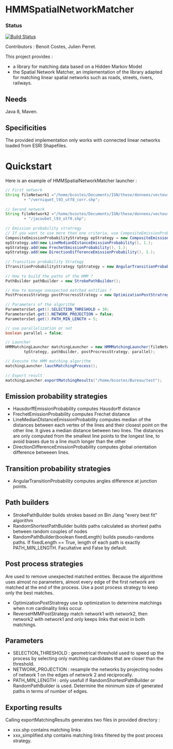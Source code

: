 # HMMSpatialNetworkMatcher

### Status
[![Build Status](https://travis-ci.org/GeoHistoricalData/HMMSpatialNetworkMatcher.png)](https://travis-ci.org/GeoHistoricalData/HMMSpatialNetworkMatcher)

Contributors : Benoit Costes, Julien Perret.

This project provides :
* a library for matching data based on a Hidden Markov Model
* the Spatial Network Matcher, an implementation of the library adapted for matching linear spatial networks such as roads, streets, rivers, railways.

## Needs
Java 8, Maven.

## Specificities

The provided implementation only works with connected linear networks loaded from ESRI Shapefiles.

# Quickstart


Here is an example of HMMSpatialNetworkMatcher launcher :

```Java
// First network
String fileNetwork1 ="/home/bcostes/Documents/IGN/these/donnees/vecteur/filaires/filaires_corriges"
        + "/verniquet_l93_utf8_corr.shp";
    
// Second network
String fileNetwork2 ="/home/bcostes/Documents/IGN/these/donnees/vecteur/filaires/filaires_corriges"
        + "/jacoubet_l93_utf8.shp";
    
// Emission probability stratregy
// If you want to use more than one criteria, use CompositeEmissionProbability to wrap them
CompositeEmissionProbabilityStrategy epStrategy = new CompositeEmissionProbabilityStrategy();
epStrategy.add(new LineMedianDIstanceEmissionProbability(), 1.);
epStrategy.add(new FrechetEmissionProbability(), 1.);
epStrategy.add(new DirectionDifferenceEmissionProbability(), 1.);
    
// Transition probability Strategy
ITransitionProbabilityStrategy tpStrategy = new AngularTransitionProbability();
    
// How to build the paths of the HMM ?
PathBuilder pathBuilder = new StrokePathBuilder();

// How to manage unexpected matched entities ?
PostProcessStrategy postProcressStrategy = new OptimizationPostStratregy();
    
// Parameters of the algorithm
ParametersSet.get().SELECTION_THRESHOLD = 30;
ParametersSet.get().NETWORK_PROJECTION = false;
ParametersSet.get().PATH_MIN_LENGTH = 5;

// use parallelization or not    
boolean parallel = false;

// Launcher
HMMMatchingLauncher matchingLauncher = new HMMMatchingLauncher(fileNetwork1, fileNetwork2, epStrategy,
        tpStrategy, pathBuilder, postProcressStrategy, parallel);

// Execute the HMM matching algorithm
matchingLauncher.lauchMatchingProcess();
    
// Export result
matchingLauncher.exportMatchingResults("/home/bcostes/Bureau/test");
```
## Emission probability strategies
* HausdorffEmissionProbability computes Hausdorff distance
* FrechetEmissionProbability computes Frechet distance
* LineMedianDIstanceEmissionProbability computes median of the distances between each vertex of the lines and their closest point on the other line. It gives a median distance between two lines. The distances are only computed from the smallest line points to the longest line, to avoid biases due to a line much longer than the other
* DirectionDifferenceEmissionProbability computes global orientation difference betweeen lines.

## Transition probability strategies

* AngularTransitionProbability computes angles difference at junction points.

## Path builders

* StrokePathBuilder builds strokes based on Bin Jiang "every best fit" algorithm
* RandomShortestPathBuilder builds paths calculated as shortest paths between random couples of nodes
* RandomPathBuilder(boolean fixedLength) builds pseudo-randoms paths. If fixedLength == True, length of each path is exactly PATH_MIN_LENGTH. Facultative and False by default.

## Post process strategies

Are used to remove unexpected matched entities. Because the algorithme uses almost no parameters, almost every edge of the first network are matched at the end of the process. Use a post process strategy to keep only the best matches.

* OptimizationPostStratregy use lp optimization to determine matchings when n:m cardinality links occur.
* ReverseHMMPostStrategy match network1 with network2, then network2 with network1 and only keeps links that exist in both matchings.

## Parameters

* SELECTION_THRESHOLD : geometrical threshold used to speed up the process by selecting only matching candidates that are closer than the threshold.
* NETWORK_PROJECTION : resample the networks by projecting nodes of network 1 on the edges of network 2 and reciprocally.
* PATH_MIN_LENGTH : only usefull if RandomShortestPathBuilder or RandomPathBuilder is used. Determine the minimum size of generated paths in terms of number of edges.

## Exporting results

Calling exportMatchingResults generates two files in provided directory : 
* xxx.shp contains matching links
* xxx_simplified.shp contains matching links filtered by the post process strategy.
